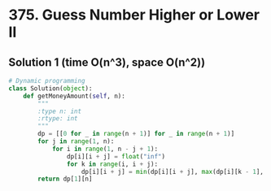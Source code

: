 # 375. Guess Number Higher or Lower II

## Solution 1 (time O(n^3), space O(n^2))

```python
# Dynamic programming
class Solution(object):
    def getMoneyAmount(self, n):
        """
        :type n: int
        :rtype: int
        """
        dp = [[0 for _ in range(n + 1)] for _ in range(n + 1)]
        for j in range(1, n):
            for i in range(1, n - j + 1):
                dp[i][i + j] = float("inf")
                for k in range(i, i + j):
                    dp[i][i + j] = min(dp[i][i + j], max(dp[i][k - 1], dp[k + 1][i + j]) + k)
        return dp[1][n]
```

